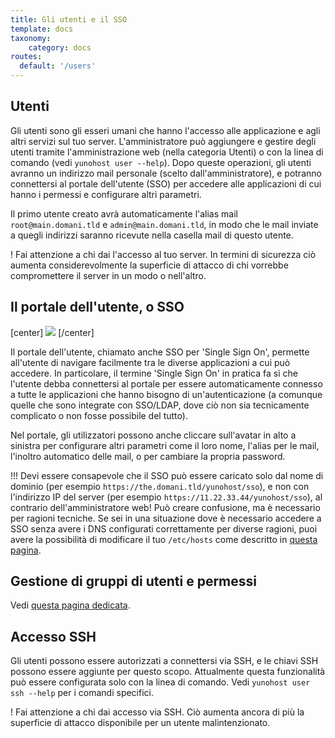 ```yaml
---
title: Gli utenti e il SSO
template: docs
taxonomy:
    category: docs
routes:
  default: '/users'
---
```


## Utenti

Gli utenti sono gli esseri umani che hanno l'accesso alle applicazione e agli altri servizi sul tuo server. L'amministratore può aggiungere e gestire degli utenti tramite l'amministrazione web (nella categoria Utenti) o con la linea di comando (vedi `yunohost user --help`). Dopo queste operazioni, gli utenti avranno un indirizzo mail personale (scelto dall'amministratore), e potranno connettersi al portale dell'utente (SSO) per accedere alle applicazioni di cui hanno i permessi e configurare altri parametri.

Il primo utente creato avrà automaticamente l'alias mail `root@main.domani.tld` e `admin@main.domani.tld`, in modo che le mail inviate a quegli indirizzi saranno ricevute nella casella mail di questo utente.

! Fai attenzione a chi dai l'accesso al tuo server. In termini di sicurezza ciò aumenta considerevolmente la superficie di attacco di chi vorrebbe compromettere il server in un modo o nell'altro.

## Il portale dell'utente, o SSO

[center]
![](image://user_panel.jpg)
[/center]

Il portale dell'utente, chiamato anche SSO per 'Single Sign On', permette all'utente di navigare facilmente tra le diverse applicazioni a cui può accedere. In particolare, il termine 'Single Sign On' in pratica fa sì che l'utente debba connettersi al portale per essere automaticamente connesso a tutte le applicazioni che hanno bisogno di un'autenticazione (a comunque quelle che sono integrate con SSO/LDAP, dove ciò non sia tecnicamente complicato o non fosse possibile del tutto).

Nel portale, gli utilizzatori possono anche cliccare sull'avatar in alto a sinistra per configurare altri parametri come il loro nome, l'alias per le mail, l'inoltro automatico delle mail, o per cambiare la propria password.

!!! Devi essere consapevole che il SSO può essere caricato solo dal nome di dominio (per esempio `https://the.domani.tld/yunohost/sso`), e non con l'indirizzo IP del server (per esempio `https://11.22.33.44/yunohost/sso`), al contrario dell'amministratore web! Può creare confusione, ma è necessario per ragioni tecniche. Se sei in una situazione dove è necessario accedere a SSO senza avere i DNS configurati correttamente per diverse ragioni, puoi avere la possibilità di modificare il tuo `/etc/hosts` come descritto in [questa pagina](/administer/tutorials/domains/dns_local_network).

## Gestione di gruppi di utenti e permessi

Vedi [questa pagina dedicata](/groups_and_permissions).

## Accesso SSH

Gli utenti possono essere autorizzati a connettersi via SSH, e le chiavi SSH possono essere aggiunte per questo scopo. Attualmente questa funzionalità può essere configurata solo con la linea di comando. Vedi `yunohost user ssh --help` per i comandi specifici.

! Fai attenzione a chi dai accesso via SSH. Ciò aumenta ancora di più la superficie di attacco disponibile per un utente malintenzionato.
